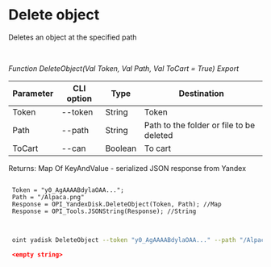 ﻿---
sidebar_position: 4
---

# Delete object
 Deletes an object at the specified path




<br/>


*Function DeleteObject(Val Token, Val Path, Val ToCart = True) Export*

 | Parameter | CLI option | Type | Destination |
 |-|-|-|-|
 | Token | --token | String | Token |
 | Path | --path | String | Path to the folder or file to be deleted |
 | ToCart | --can | Boolean | To cart |

 
 Returns: Map Of KeyAndValue - serialized JSON response from Yandex


```bsl title="Code example"
 
 Token = "y0_AgAAAABdylaOAA...";
 Path = "/Alpaca.png"
 Response = OPI_YandexDisk.DeleteObject(Token, Path); //Map
 Response = OPI_Tools.JSONString(Response); //String
 
```
	


```sh title="CLI command example"
 
 oint yadisk DeleteObject --token "y0_AgAAAABdylaOAA..." --path "/Alpaca.png" --can %can%

```

```json title="Result"
 <empty string>
```
